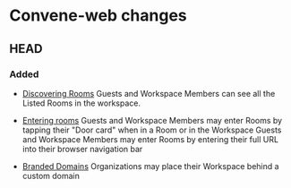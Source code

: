 # Convene-web changes

HEAD
--------
### Added
- [Discovering Rooms](https://github.com/zinc-collective/convene/issues/39)
Guests and Workspace Members can see all the Listed Rooms in the workspace.

- [Entering rooms](https://github.com/zinc-collective/convene/issues/59)
Guests and Workspace Members may enter Rooms by tapping their "Door card" when in a Room or in the Workspace
Guests and Workspace Members may enter Rooms by entering their full URL into their browser navigation bar

- [Branded Domains](https://github.com/zinc-collective/convene/issues/74)
Organizations may place their Workspace behind a custom domain
